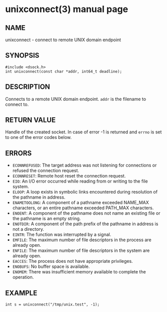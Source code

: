 # unixconnect(3) manual page

## NAME

unixconnect - connect to remote UNIX domain endpoint

## SYNOPSIS

```
#include <dsock.h>
int unixconnect(const char *addr, int64_t deadline);
```

## DESCRIPTION

Connects to a remote UNIX domain endpoint. `addr` is the filename to connect to.

## RETURN VALUE

Handle of the created socket. In case of error -1 is returned and `errno` is set to one of the error codes below.

## ERRORS

* `ECONNREFUSED`: The target address was not listening for connections or refused the connection request.
* `ECONNRESET`: Remote host reset the connection request.
* `EIO`: An I/O error occurred while reading from or writing to the file system.
* `ELOOP`: A loop exists in symbolic links encountered during resolution of the pathname in address.
* `ENAMETOOLONG`: A component of a pathname exceeded NAME_MAX characters, or an entire pathname exceeded PATH_MAX characters.
* `ENOENT`: A component of the pathname does not name an existing file or the pathname is an empty string.
* `ENOTDIR`: A component of the path prefix of the pathname in address is not a directory.
* `EINTR`: The function was interrupted by a signal.
* `EMFILE`: The maximum number of file descriptors in the process are already open.
* `ENFILE`: The maximum number of file descriptors in the system are already open.
* `EACCES`: The process does not have appropriate privileges.
* `ENOBUFS`: No buffer space is available.
* `ENOMEM`: There was insufficient memory available to complete the operation.

## EXAMPLE

```
int s = unixconnect("/tmp/unix.test", -1);
```

